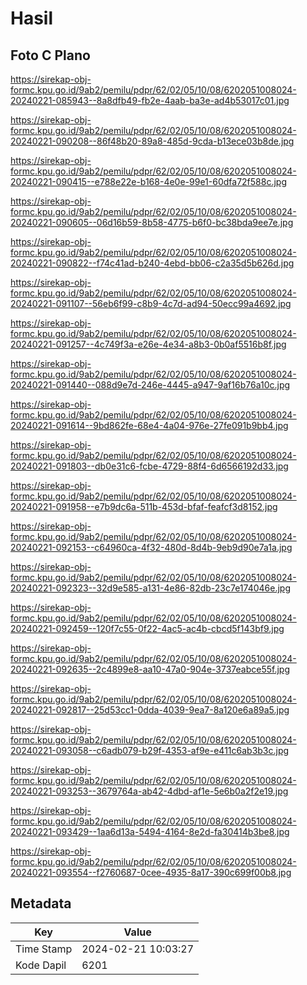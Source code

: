 # Hasil

## Foto C Plano

https://sirekap-obj-formc.kpu.go.id/9ab2/pemilu/pdpr/62/02/05/10/08/6202051008024-20240221-085943--8a8dfb49-fb2e-4aab-ba3e-ad4b53017c01.jpg

https://sirekap-obj-formc.kpu.go.id/9ab2/pemilu/pdpr/62/02/05/10/08/6202051008024-20240221-090208--86f48b20-89a8-485d-9cda-b13ece03b8de.jpg

https://sirekap-obj-formc.kpu.go.id/9ab2/pemilu/pdpr/62/02/05/10/08/6202051008024-20240221-090415--e788e22e-b168-4e0e-99e1-60dfa72f588c.jpg

https://sirekap-obj-formc.kpu.go.id/9ab2/pemilu/pdpr/62/02/05/10/08/6202051008024-20240221-090605--06d16b59-8b58-4775-b6f0-bc38bda9ee7e.jpg

https://sirekap-obj-formc.kpu.go.id/9ab2/pemilu/pdpr/62/02/05/10/08/6202051008024-20240221-090822--f74c41ad-b240-4ebd-bb06-c2a35d5b626d.jpg

https://sirekap-obj-formc.kpu.go.id/9ab2/pemilu/pdpr/62/02/05/10/08/6202051008024-20240221-091107--56eb6f99-c8b9-4c7d-ad94-50ecc99a4692.jpg

https://sirekap-obj-formc.kpu.go.id/9ab2/pemilu/pdpr/62/02/05/10/08/6202051008024-20240221-091257--4c749f3a-e26e-4e34-a8b3-0b0af5516b8f.jpg

https://sirekap-obj-formc.kpu.go.id/9ab2/pemilu/pdpr/62/02/05/10/08/6202051008024-20240221-091440--088d9e7d-246e-4445-a947-9af16b76a10c.jpg

https://sirekap-obj-formc.kpu.go.id/9ab2/pemilu/pdpr/62/02/05/10/08/6202051008024-20240221-091614--9bd862fe-68e4-4a04-976e-27fe091b9bb4.jpg

https://sirekap-obj-formc.kpu.go.id/9ab2/pemilu/pdpr/62/02/05/10/08/6202051008024-20240221-091803--db0e31c6-fcbe-4729-88f4-6d6566192d33.jpg

https://sirekap-obj-formc.kpu.go.id/9ab2/pemilu/pdpr/62/02/05/10/08/6202051008024-20240221-091958--e7b9dc6a-511b-453d-bfaf-feafcf3d8152.jpg

https://sirekap-obj-formc.kpu.go.id/9ab2/pemilu/pdpr/62/02/05/10/08/6202051008024-20240221-092153--c64960ca-4f32-480d-8d4b-9eb9d90e7a1a.jpg

https://sirekap-obj-formc.kpu.go.id/9ab2/pemilu/pdpr/62/02/05/10/08/6202051008024-20240221-092323--32d9e585-a131-4e86-82db-23c7e174046e.jpg

https://sirekap-obj-formc.kpu.go.id/9ab2/pemilu/pdpr/62/02/05/10/08/6202051008024-20240221-092459--120f7c55-0f22-4ac5-ac4b-cbcd5f143bf9.jpg

https://sirekap-obj-formc.kpu.go.id/9ab2/pemilu/pdpr/62/02/05/10/08/6202051008024-20240221-092635--2c4899e8-aa10-47a0-904e-3737eabce55f.jpg

https://sirekap-obj-formc.kpu.go.id/9ab2/pemilu/pdpr/62/02/05/10/08/6202051008024-20240221-092817--25d53cc1-0dda-4039-9ea7-8a120e6a89a5.jpg

https://sirekap-obj-formc.kpu.go.id/9ab2/pemilu/pdpr/62/02/05/10/08/6202051008024-20240221-093058--c6adb079-b29f-4353-af9e-e411c6ab3b3c.jpg

https://sirekap-obj-formc.kpu.go.id/9ab2/pemilu/pdpr/62/02/05/10/08/6202051008024-20240221-093253--3679764a-ab42-4dbd-af1e-5e6b0a2f2e19.jpg

https://sirekap-obj-formc.kpu.go.id/9ab2/pemilu/pdpr/62/02/05/10/08/6202051008024-20240221-093429--1aa6d13a-5494-4164-8e2d-fa30414b3be8.jpg

https://sirekap-obj-formc.kpu.go.id/9ab2/pemilu/pdpr/62/02/05/10/08/6202051008024-20240221-093554--f2760687-0cee-4935-8a17-390c699f00b8.jpg


## Metadata

| Key        | Value               |
| ---------- | ------------------- |
| Time Stamp | 2024-02-21 10:03:27 |
| Kode Dapil | 6201                |



